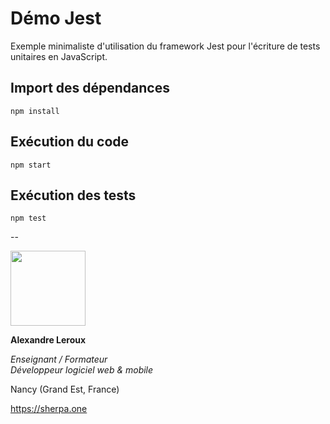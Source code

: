 # Démo Jest

Exemple minimaliste d'utilisation du framework Jest pour l'écriture de tests unitaires en JavaScript.

## Import des dépendances

`npm install`

## Exécution du code

`npm start`

## Exécution des tests

`npm test`

--

<img src="https://sherpa.one/images/sherpa-logotype.png" width="120px">

__Alexandre Leroux__

_Enseignant / Formateur_<br>
_Développeur logiciel web & mobile_

Nancy (Grand Est, France)

https://sherpa.one